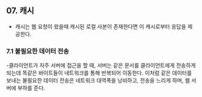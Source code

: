 ## 07. 캐시  
  - 캐시는 웹 요청이 왔을때 캐시된 로컬 사본이 존재한다면 이 캐시로부터 응답을 제공한다.
### 7.1 불필요한 데이터 전송
  -클라이언트가 자주 서버에 접근을 할 때, 서버는 같은 문서를 클라이언트에게 전송하게 되는데 똑같은 바이트들이 네트워크를 통해 반복되어 이동한다. 이처럼 같은 데이터를 보내는 불필요한 데이터 전송은 네트워크 대역폭을 낭비하고, 전송을 느리게 하며, 웹 서버에 부하를 준다.

